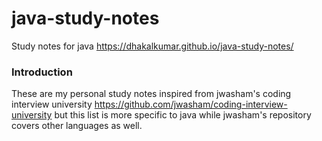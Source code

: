 # java-study-notes
Study notes for java
https://dhakalkumar.github.io/java-study-notes/
### Introduction
These are my personal study notes inspired from jwasham's coding interview university https://github.com/jwasham/coding-interview-university
but this list is more specific to java while jwasham's repository covers other languages as well.

